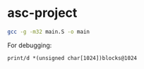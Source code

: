 # asc-project

```sh
gcc -g -m32 main.S -o main
```

For debugging:
```
print/d *(unsigned char[1024])blocks@1024
```
